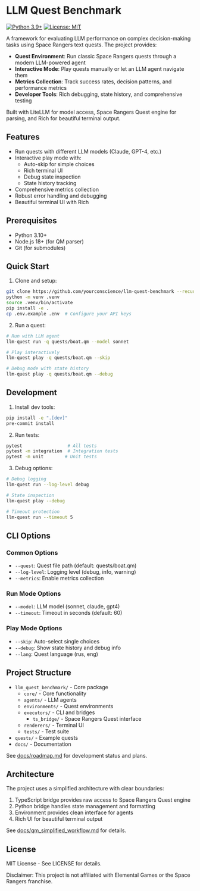 # LLM Quest Benchmark
[![Python 3.9+](https://img.shields.io/badge/python-3.9+-blue.svg)](https://www.python.org/downloads/)
[![License: MIT](https://img.shields.io/badge/License-MIT-yellow.svg)](https://opensource.org/licenses/MIT)

A framework for evaluating LLM performance on complex decision-making tasks using Space Rangers text quests. The project provides:

- **Quest Environment**: Run classic Space Rangers quests through a modern LLM-powered agent
- **Interactive Mode**: Play quests manually or let an LLM agent navigate them
- **Metrics Collection**: Track success rates, decision patterns, and performance metrics
- **Developer Tools**: Rich debugging, state history, and comprehensive testing

Built with LiteLLM for model access, Space Rangers Quest engine for parsing, and Rich for beautiful terminal output.

## Features

- Run quests with different LLM models (Claude, GPT-4, etc.)
- Interactive play mode with:
  - Auto-skip for simple choices
  - Rich terminal UI
  - Debug state inspection
  - State history tracking
- Comprehensive metrics collection
- Robust error handling and debugging
- Beautiful terminal UI with Rich

## Prerequisites

- Python 3.10+
- Node.js 18+ (for QM parser)
- Git (for submodules)

## Quick Start

1. Clone and setup:
```bash
git clone https://github.com/yourconscience/llm-quest-benchmark --recurse-submodules
python -m venv .venv
source .venv/bin/activate
pip install -e .
cp .env.example .env  # Configure your API keys
```

2. Run a quest:
```bash
# Run with LLM agent
llm-quest run -q quests/boat.qm --model sonnet

# Play interactively
llm-quest play -q quests/boat.qm --skip

# Debug mode with state history
llm-quest play -q quests/boat.qm --debug
```

## Development

1. Install dev tools:
```bash
pip install -e ".[dev]"
pre-commit install
```

2. Run tests:
```bash
pytest                 # All tests
pytest -m integration  # Integration tests
pytest -m unit        # Unit tests
```

3. Debug options:
```bash
# Debug logging
llm-quest run --log-level debug

# State inspection
llm-quest play --debug

# Timeout protection
llm-quest run --timeout 5
```

## CLI Options

### Common Options
- `--quest`: Quest file path (default: quests/boat.qm)
- `--log-level`: Logging level (debug, info, warning)
- `--metrics`: Enable metrics collection

### Run Mode Options
- `--model`: LLM model (sonnet, claude, gpt4)
- `--timeout`: Timeout in seconds (default: 60)

### Play Mode Options
- `--skip`: Auto-select single choices
- `--debug`: Show state history and debug info
- `--lang`: Quest language (rus, eng)

## Project Structure

- `llm_quest_benchmark/` - Core package
  - `core/` - Core functionality
  - `agents/` - LLM agents
  - `environments/` - Quest environments
  - `executors/` - CLI and bridges
    - `ts_bridge/` - Space Rangers Quest interface
  - `renderers/` - Terminal UI
  - `tests/` - Test suite
- `quests/` - Example quests
- `docs/` - Documentation

See [docs/roadmap.md](docs/roadmap.md) for development status and plans.

## Architecture

The project uses a simplified architecture with clear boundaries:
1. TypeScript bridge provides raw access to Space Rangers Quest engine
2. Python bridge handles state management and formatting
3. Environment provides clean interface for agents
4. Rich UI for beautiful terminal output

See [docs/qm_simplified_workflow.md](docs/qm_simplified_workflow.md) for details.

## License
MIT License - See LICENSE for details.

Disclaimer: This project is not affiliated with Elemental Games or the Space Rangers franchise.
